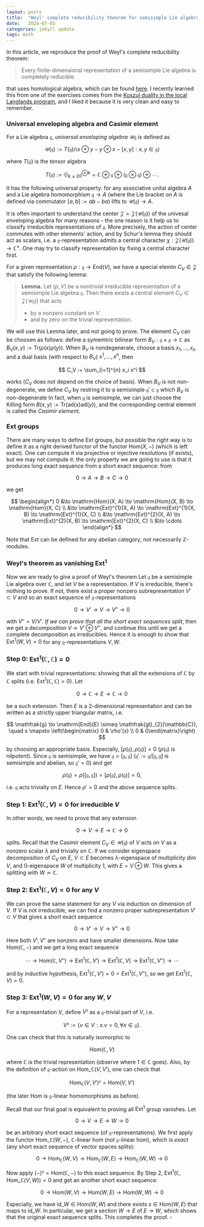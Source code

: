 ```yaml
---
layout: posts
title:  "Weyl' complete reducibility theorem for semisimple Lie algebra - homological algebra proof"
date:   2024-07-05
categories: jekyll update
tags: math
---
```


In this article, we reproduce the proof of Weyl's complete reducibility theorem:

> Every finite-dimensional representation of a semisimple Lie algebra is completely reducible.

that uses homological algebra, which can be found [here](https://www.math.stonybrook.edu/~cschnell/mat552/lecture-april-6.pdf).
I recently learned this from one of the exercises comes from the [Koszul duality in the local Langlands program](https://www.slmath.org/summer-schools/1072#overview_summer_graduate_school), and I liked it because it is very clean and easy to remember.


### Universal enveloping algebra and Casimir element

For a Lie algebra $\mathfrak{g}$, *universal enveloping algebra* $\mathcal{U}\mathfrak{g}$ is defined as

$$
\mathcal{U}(\mathfrak{g}) := T(\mathfrak{g}) / \langle x \otimes y - y \otimes x - [x, y] : x, y \in \mathfrak{g} \rangle
$$

where $T(\mathfrak{g})$ is the tensor algebra

$$
T(\mathfrak{g}) := \bigoplus_{k \geq 0} \mathfrak{g}^{\otimes k} = \mathbb{C} \oplus \mathfrak{g} \oplus (\mathfrak{g} \otimes \mathfrak{g}) \oplus \cdots.
$$

It has the following universal property: for any associative unital algebra $A$ and a Lie algebra homomorphism $\mathfrak{g} \to A$ (where the Lie bracket on $A$ is defined via commutator $[a, b] := ab - ba$) lifts to $\mathcal{U}(\mathfrak{g}) \to A$.

It is often important to understand the center $\mathcal{Z} = \mathcal{Z}(\mathcal{U}(\mathfrak{g}))$ of the univesal enveloping algebra for many reasons - the one reason is it help us to classify irreducible representations of $\mathfrak{g}$.
More precisely, the action of center commutes with other elements' action, and by Schur's lemma they should act as scalars, i.e. a $\mathfrak{g}$-representation admits a central character $\chi : \mathcal{Z}(\mathcal{U}(\mathfrak{g})) \to \mathbb{C}^{\times}$.
One may try to classify representation by fixing a central character first.

For a given representation $\rho : \mathfrak{g} \to \mathrm{End}(V)$, we have a special elemtn $C_V \in \mathcal{Z}$ that satisfy the following lemma:

> **Lemma.** Let $(\rho, V)$ be a nontrivial irreducible representation of a semisimple Lie algebra $\mathfrak{g}$. Then there exists a central element $C_V \in \mathcal{Z}(\mathcal{U}\mathfrak{g}))$ that acts
> 
> * by a nonzero constant on $V$
> * and by zero on the trivial representation.

We will use this Lemma later, and not going to prove.
The element $C_V$ can be choosen as follows: define a symemtric bilinear form $B_V : \mathfrak{g} \times \mathfrak{g} \to \mathbb{C}$ as $B_V(x, y) := \mathrm{Tr}(\rho(x)\rho(y))$.
When $B_V$ is nondegenerate, choose a basis $x_1, \dots, x_n$ and a dual basis (with respect to $B_V$) $x^1, \dots, x^n$, then

$$
C_V := \sum_{i=1}^{n} x_i x^i
$$

works ($C_V$ does not depend on the choice of basis). When $B_V$ is not non-degenerate, we define $C_V$ by restring it to a semisimple $\mathfrak{g}' \subset \mathfrak{g}$ which $B_V$ is non-degenerate
In fact, when $\mathfrak{g}$ is semisimple, we can just choose the Killing form $B(x, y) := \mathrm{Tr}(\mathrm{ad}(x)\mathrm{ad}(y))$, and the corresponding central element is called the *Casimir element*.



### $\mathrm{Ext}$ groups

There are many ways to define $\mathrm{Ext}$ groups, but possible the right way is to define it as a right derived functor of the functor $\mathrm{Hom}(X, -)$ (which is left exact).
One can compute it via projective or injective resolutions (if exists), but we may not compute it: the only property we are going to use is that it produces long exact sequence from a short exact sequence: from

$$
0 \to A \to B \to C \to 0
$$

we get

$$
\begin{align*}
0 &\to \mathrm{Hom}(X, A) \to \mathrm{Hom}(X, B) \to \mathrm{Hom}(X, C) \\
&\to \mathrm{Ext}^{1}(X, A) \to \mathrm{Ext}^{1}(X, B) \to \mathrm{Ext}^{1}(X, C) \\
&\to \mathrm{Ext}^{2}(X, A) \to \mathrm{Ext}^{2}(X, B) \to \mathrm{Ext}^{2}(X, C) \\
&\to \cdots
\end{align*}
$$

Note that $\mathrm{Ext}$ can be defined for any abelian category, not necessarily $\mathbb{Z}$-modules.

### Weyl's theorem as vanishing $\mathrm{Ext}^{1}$

Now we are ready to give a proof of Weyl's theorem
Let $\mathfrak{g}$ be a semisimple Lie algebra over $\mathbb{C}$, and let $V$ be a representation.
If $V$ is irreducible, there's nothing to prove.
If not, there exist a proper nonzero subrepresentation $V' \subset V$ and so an exact sequence of $\mathfrak{g}$-representations

$$
0 \to V' \to V \to V'' \to 0
$$

with $V'' = V / V'$.
*If we can prove that all the short exact sequences split*, then we get a decomposition $V \simeq V' \oplus V''$, and continue this until we get a complete decomposition as irreducibles.
Hence it is enough to show that $\mathrm{Ext}^{1}(W, V) = 0$ for any $\mathfrak{g}$-representations $V, W$.


### Step 0: $\mathrm{Ext}^{1}(\mathbb{C}, \mathbb{C}) = 0$

We start with trivial representations: showing that all the extensions of $\mathbb{C}$ by $\mathbb{C}$ splits (i.e. $\mathrm{Ext}^{1}(\mathbb{C}, \mathbb{C}) = 0$).
Let 

$$
0 \to \mathbb{C} \to E \to \mathbb{C} \to 0
$$

be a such extension.
Then $E$ is a 2-dimensional representation and can be written as a strictly upper triangular matrix, i.e.

$$
\mathfrak{g} \to \mathrm{End}(E) \simeq \mathfrak{gl}_{2}(\mathbb{C}), \quad x \mapsto \left(\begin{matrix} 0 & \rho'(x) \\ 0 & 0\end{matrix}\right)
$$

by choosing an appropriate basis.
Especially, $[\rho(\mathfrak{g}), \rho(\mathfrak{g})] = 0$ ($\rho(\mathfrak{g})$ is nilpotent).
Since $\mathfrak{g}$ is semisimple, we have $\mathfrak{g} = [\mathfrak{g}, \mathfrak{g}]$ ($\mathfrak{g}' := \mathfrak{g}/[\mathfrak{g}, \mathfrak{g}]$ is semisimple and abelian, so $\mathfrak{g}' = 0$) and get

$$
\rho(\mathfrak{g}) = \rho([\mathfrak{g}, \mathfrak{g}]) = [\rho(\mathfrak{g}), \rho(\mathfrak{g})] = 0,
$$

i.e. $\mathfrak{g}$ acts trivially on $E$. Hence $\rho' = 0$ and the above sequence splits. 


### Step 1: $\mathrm{Ext}^{1}(\mathbb{C}, V) = 0$ for irreducible $V$

In other words, we need to prove that any extension

$$
0 \to V \to E \to \mathbb{C} \to 0
$$

splits.
Recall that the Casimir element $C_V \in \mathcal{U}(\mathfrak{g})$ of $V$ acts on $V$ as a nonzero scalar $\lambda$ and trivially on $\mathbb{C}$.
If we consider eigenspace decomposition of $C_V$ on $E$, $V \subset E$ becomes $\lambda$-eigenspace of multiplicity $\dim V$, and 0-eigenspace $W$ of multiplicity 1, with $E = V \oplus W$.
This gives a splitting with $W \simeq \mathbb{C}$.

### Step 2: $\mathrm{Ext}^{1}(\mathbb{C}, V) = 0$ for any $V$

We can prove the same statement for any $V$ via induction on dimension of $V$.
If $V$ is not irreducible, we can find a nonzero proper subrepresentation $V' \subset V$ that gives a short exact sequence

$$
0 \to V' \to V \to V'' \to 0
$$

Here both $V', V''$ are nonzero and have smaller dimensions.
Now take $\mathrm{Hom}(\mathbb{C}, -)$ and we get a long exact sequence

$$
\cdots \to \mathrm{Hom}(\mathbb{C}, V'') \to \mathrm{Ext}^{1}(\mathbb{C}, V') \to \mathrm{Ext}^{1}(\mathbb{C}, V) \to \mathrm{Ext}^{1}(\mathbb{C}, V'') \to \cdots
$$

and by inductive hypothesis, $\mathrm{Ext}^{1}(\mathbb{C}, V') = 0 = \mathrm{Ext}^{1}(\mathbb{C}, V'')$, so we get $\mathrm{Ext}^{1}(\mathbb{C}, V) = 0$.

### Step 3: $\mathrm{Ext}^{1}(W, V) = 0$ for any $W, V$

For a representation $V$, define $V^{\mathfrak{g}}$ as a $\mathfrak{g}$-trivial part of $V$, i.e. 

$$
V^{\mathfrak{g}} := \{v \in V: x.v = 0, \,\forall x \in \mathfrak{g}\}.
$$

One can check that this is naturally isomorphic to

$$
\mathrm{Hom}(\mathbb{C}, V)
$$

where $\mathbb{C}$ is the trivial representation (observe where $1 \in \mathbb{C}$ goes).
Also, by the definition of $\mathfrak{g}$-action on $\mathrm{Hom}\_{\mathbb{C}}(V, V')$, one can check that

$$
\mathrm{Hom}_{\mathbb{C}}(V, V')^{\mathfrak{g}} = \mathrm{Hom}(V, V')
$$

(the later Hom is $\mathfrak{g}$-linear homomorphisms as before).

Recall that our final goal is equivalent to proving all $\mathrm{Ext}^{1}$ group vanishes.
Let

$$
0 \to V \to E \to W \to 0
$$

be an arbitrary short exact sequence (of $\mathfrak{g}$-representations).
We first apply the functor $\mathrm{Hom}\_{\mathbb{C}}(W, -)$, $\mathbb{C}$-linear hom (*not* $\mathfrak{g}$-linear hom), which is *exact* (any short exact sequence of vector spaces splits):

$$
0 \to \mathrm{Hom}_{\mathbb{C}}(W, V) \to \mathrm{Hom}_{\mathbb{C}}(W, E) \to \mathrm{Hom}_{\mathbb{C}}(W, W) \to 0
$$

Now apply $(-)^{\mathfrak{g}} = \mathrm{Hom}(\mathbb{C}, -)$ to this exact sequence.
By Step 2, $\mathrm{Ext}^{1}(\mathbb{C}, \mathrm{Hom}\_{\mathbb{C}}(V, W)) = 0$ and get an another short exact sequence:

$$
0 \to \mathrm{Hom}(W, V) \to \mathrm{Hom}(W, E) \to \mathrm{Hom}(W, W) \to 0
$$

Especially, we have $\mathrm{id}\_{W} \in \mathrm{Hom}(W, W)$ and there exists $s \in \mathrm{Hom}(W, E)$ that maps to $\mathrm{id}\_{W}$.
In particular, we get a section $W \to E$ of $E \to W$, which shows that the original exact sequence splits.
This completes the proof. $\square$

